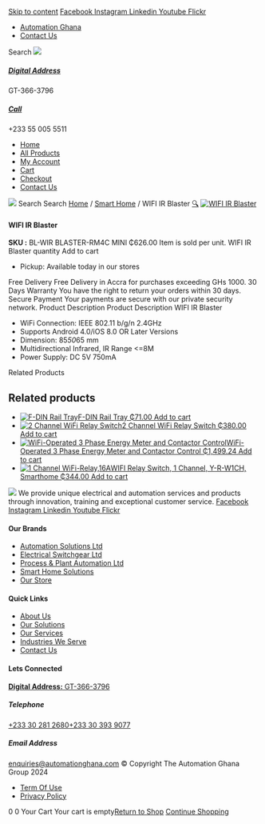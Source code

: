 [Skip to content](https://store.automationghana.com/product/ir-rf-universal-remote/#content)
[ Facebook ](https://www.facebook.com/automationgh/) [ Instagram ](https://www.instagram.com/automationgh/) [ Linkedin ](https://www.linkedin.com/company/the-automation-ghana-limited/) [ Youtube ](https://www.youtube.com/channel/UCurrRDUSm5oIW39VXjn1u0w) [ Flickr ](https://www.flickr.com/photos/181794037@N07/)
  * [ Automation Ghana ](https://automationghana.com)
  * [ Contact Us ](https://store.automationghana.com/contact/)


Search
[ ![](https://store.automationghana.com/wp-content/uploads/2024/04/Website-TAGG-Logo-BLUE.png) ](https://store.automationghana.com/)
[ ](https://maps.app.goo.gl/m4xeaagWCNbLk4jM6)
#####  [ Digital Address ](https://maps.app.goo.gl/m4xeaagWCNbLk4jM6)
GT-366-3796 
[ ](tel:+233550055511)
#####  [ Call ](tel:+233550055511)
+233 55 005 5511 
  * [Home](https://store.automationghana.com/)
  * [All Products](https://store.automationghana.com/shop/)
  * [My Account](https://store.automationghana.com/my-account/)
  * [Cart](https://store.automationghana.com/cart/)
  * [Checkout](https://store.automationghana.com/checkout/)
  * [Contact Us](https://store.automationghana.com/contact/)


[![](https://store.automationghana.com/wp-content/uploads/2024/04/AutomationGhana_logo_white.png)](https://store.automationghana.com)
Search
Search
[Home](https://store.automationghana.com) / [Smart Home](https://store.automationghana.com/product-category/smart-home/) / WIFI IR Blaster
[🔍](https://store.automationghana.com/product/ir-rf-universal-remote/)
[![WIFI IR Blaster](https://store.automationghana.com/wp-content/uploads/2021/03/images-4.jpg)](https://store.automationghana.com/wp-content/uploads/2021/03/images-4.jpg)
####  WIFI IR Blaster 
**SKU :** BL-WIR BLASTER-RM4C MINI 
₵626.00
Item is sold per unit.
WIFI IR Blaster quantity
Add to cart
  * Pickup: Available today in our stores


Free Delivery 
Free Delivery in Accra for purchases exceeding GHs 1000. 
30 Days Warranty 
You have the right to return your orders within 30 days. 
Secure Payment 
Your payments are secure with our private security network. 
Product Description
Product Description
WIFI IR Blaster 
  * WiFi Connection: IEEE 802.11 b/g/n 2.4GHz
  * Supports Android 4.0/iOS 8.0 OR Later Versions
  * Dimension: 85*50*65 mm
  * Multidirectional Infrared, IR Range <=8M
  * Power Supply: DC 5V 750mA


Related Products 
## Related products
  * [![F-DIN Rail Tray](https://store.automationghana.com/wp-content/uploads/2021/10/F-DIN-Rail-Tray.jpg)F-DIN Rail Tray ₵71.00 ](https://store.automationghana.com/product/f-din-rail-tray/)
[Add to cart](https://store.automationghana.com/product/ir-rf-universal-remote/?add-to-cart=3597)
  * [![2 Channel WiFi Relay Switch](https://store.automationghana.com/wp-content/uploads/2021/10/2-Channel-WiFi-Relay-Switch-1.jpg)2 Channel WiFi Relay Switch ₵380.00 ](https://store.automationghana.com/product/2-channel-wifi-relay-switch/)
[Add to cart](https://store.automationghana.com/product/ir-rf-universal-remote/?add-to-cart=3594)
  * [![WiFi-Operated 3 Phase Energy Meter and Contactor Control](https://store.automationghana.com/wp-content/uploads/2021/03/shelly-3em-300x300.jpeg)WiFi-Operated 3 Phase Energy Meter and Contactor Control ₵1,499.24 ](https://store.automationghana.com/product/wifi-operated-3-phase-energy-meter-and-contactor-control/)
[Add to cart](https://store.automationghana.com/product/ir-rf-universal-remote/?add-to-cart=3304)
  * [![1 Channel WiFi-Relay,16A](https://store.automationghana.com/wp-content/uploads/2021/03/shelly-1-wifi--300x300.png)WIFI Relay Switch, 1 Channel, Y-R-W1CH, Smarthome ₵344.00 ](https://store.automationghana.com/product/shelly-1/)
[Add to cart](https://store.automationghana.com/product/ir-rf-universal-remote/?add-to-cart=3254)


![](https://store.automationghana.com/wp-content/uploads/2024/04/AutomationGhana_logo_white.png)
We provide unique electrical and automation services and products through innovation, training and exceptional customer service.
[ Facebook ](https://www.facebook.com/automationgh/) [ Instagram ](https://www.instagram.com/automationgh/) [ Linkedin ](https://www.linkedin.com/company/the-automation-ghana-limited/) [ Youtube ](https://www.youtube.com/channel/UCurrRDUSm5oIW39VXjn1u0w) [ Flickr ](https://www.flickr.com/photos/181794037@N07/)
#### Our Brands
  * [ Automation Solutions Ltd ](https://store.automationghana.com/product/ir-rf-universal-remote/)
  * [ Electrical Switchgear Ltd ](https://store.automationghana.com/product/ir-rf-universal-remote/)
  * [ Process & Plant Automation Ltd ](https://store.automationghana.com/product/ir-rf-universal-remote/)
  * [ Smart Home Solutions ](https://store.automationghana.com/product/ir-rf-universal-remote/)
  * [ Our Store ](https://store.automationghana.com/product/ir-rf-universal-remote/)


#### Quick Links
  * [ About Us ](https://store.automationghana.com/product/ir-rf-universal-remote/)
  * [ Our Solutions ](https://store.automationghana.com/product/ir-rf-universal-remote/)
  * [ Our Services ](https://store.automationghana.com/product/ir-rf-universal-remote/)
  * [ Industries We Serve ](https://store.automationghana.com/product/ir-rf-universal-remote/)
  * [ Contact Us ](https://store.automationghana.com/product/ir-rf-universal-remote/)


#### Lets Connected
[**Digital Address:** GT-366-3796](https://maps.app.goo.gl/m4xeaagWCNbLk4jM6)
#####  Telephone 
[ +233 30 281 2680](tel:+233302812680)[+233 30 393 9077](https://store.automationghana.com/product/ir-rf-universal-remote/+233303939077)
#####  Email Address 
enquiries@automationghana.com 
© Copyright The Automation Ghana Group 2024
  * [ Term Of Use ](https://store.automationghana.com/product/ir-rf-universal-remote/)
  * [ Privacy Policy ](https://store.automationghana.com/product/ir-rf-universal-remote/)


0
0
Your Cart
Your cart is empty[Return to Shop](https://store.automationghana.com/shop/)
[Continue Shopping](https://store.automationghana.com/product/ir-rf-universal-remote/)

